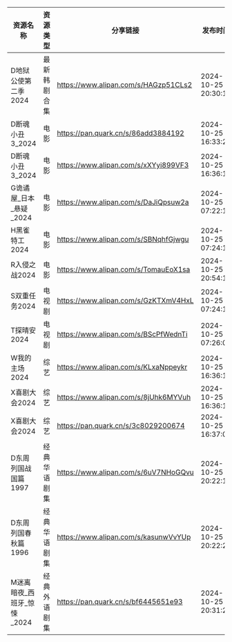 | 资源名称              | 资源类型   | 分享链接                                 | 发布时间                |
| ----------------- | ------ | ------------------------------------ | ------------------- |
| D地狱公使第二季2024      | 最新韩剧合集 | https://www.alipan.com/s/HAGzp51CLs2 | 2024-10-25 20:30:12 |
| D断魂小丑3_2024       | 电影     | https://pan.quark.cn/s/86add3884192  | 2024-10-25 16:33:22 |
| D断魂小丑3_2024       | 电影     | https://www.alipan.com/s/xXYyi899VF3 | 2024-10-25 16:36:12 |
| G诡谲屋_日本_悬疑_2024   | 电影     | https://www.alipan.com/s/DaJiQpsuw2a | 2024-10-25 07:22:15 |
| H黑雀特工2024         | 电影     | https://www.alipan.com/s/SBNqhfGjwgu | 2024-10-25 07:24:11 |
| R入侵之战2024         | 电影     | https://www.alipan.com/s/TomauEoX1sa | 2024-10-25 20:54:16 |
| S双重任务2024         | 电视剧    | https://www.alipan.com/s/GzKTXmV4HxL | 2024-10-25 07:24:13 |
| T探晴安2024          | 电视剧    | https://www.alipan.com/s/BScPfWednTi | 2024-10-25 07:26:09 |
| W我的主场2024         | 综艺     | https://www.alipan.com/s/KLxaNppeykr | 2024-10-25 16:36:15 |
| X喜剧大会2024         | 综艺     | https://www.alipan.com/s/8jUhk6MYVuh | 2024-10-25 16:36:18 |
| X喜剧大会2024         | 综艺     | https://pan.quark.cn/s/3c8029200674  | 2024-10-25 16:37:02 |
| D东周列国战国篇1997      | 经典华语剧集 | https://www.alipan.com/s/6uV7NHoGQvu | 2024-10-25 20:22:19 |
| D东周列国春秋篇1996      | 经典华语剧集 | https://www.alipan.com/s/kasunwVvYUp | 2024-10-25 20:22:21 |
| M迷离暗夜_西班牙_惊悚_2024 | 经典外语剧集 | https://pan.quark.cn/s/bf6445651e93  | 2024-10-25 20:31:23 |
